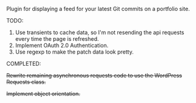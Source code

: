Plugin for displaying a feed for your latest Git commits on a portfolio site.

TODO:
1. Use transients to cache data, so I'm not resending the api requests every time the page is refreshed.
2. Implement OAuth 2.0 Authentication.
3. Use regexp to make the patch data look pretty.

COMPLETED: 

~~Rewrite remaining asynchronous requests code to use the WordPress Requests class.~~

~~Implement object orientation.~~